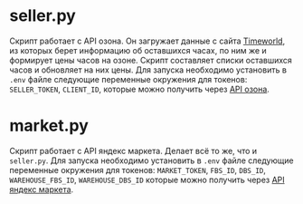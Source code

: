 # seller.py
Скрипт работает с API озона. Он загружает
данные с сайта [Timeworld](https://timeworld.ru), из которых
берет информацию об оставшихся часах, по ним же и формирует
цены часов на озоне. 
Скрипт составляет списки оставшихся часов и обновляет на них цены.
Для запуска необходимо установить в `.env` файле следующие переменные окружения для токенов:
`SELLER_TOKEN`, `CLIENT_ID`, которые можно получить через [API озона](https://docs.ozon.ru/api/seller/).

# market.py
Скрипт работает с API яндекс маркета. Делает всё то же, что и `seller.py`. Для запуска необходимо установить в `.env` файле следующие переменные окружения для токенов:
`MARKET_TOKEN`, `FBS_ID`, `DBS_ID`, `WAREHOUSE_FBS_ID`, `WAREHOUSE_DBS_ID` которые можно получить через [API яндекс маркета](https://yandex.ru/dev/market/partner-api/doc/ru/).
